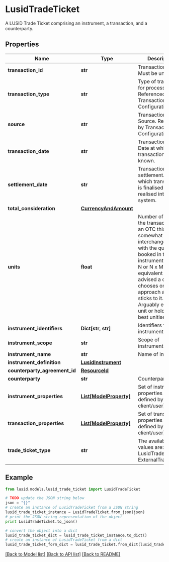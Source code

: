 # LusidTradeTicket

A LUSID Trade Ticket comprising an instrument, a transaction, and a counterparty.

## Properties
Name | Type | Description | Notes
------------ | ------------- | ------------- | -------------
**transaction_id** | **str** | Transaction ID. Must be unique. | 
**transaction_type** | **str** | Type of transaction for processing. Referenced by Transaction Configuration. | 
**source** | **str** | Transaction Source. Referenced by Transaction Configuration. | [optional] 
**transaction_date** | **str** | Transaction Date. Date at which transaction is known. | 
**settlement_date** | **str** | Transaction settlement. Date at which transaction is finalised and realised into the system. | 
**total_consideration** | [**CurrencyAndAmount**](CurrencyAndAmount.md) |  | 
**units** | **float** | Number of units in the transaction. For an OTC this is somewhat interchangeable with the quantity booked in the  instrument. As M x N or N x M are equivalent it is advised a client chooses one approach and sticks to it.  Arguably either the unit or holding is best unitised. | 
**instrument_identifiers** | **Dict[str, str]** | Identifiers for the instrument. | 
**instrument_scope** | **str** | Scope of instrument | [optional] 
**instrument_name** | **str** | Name of instrument | [optional] 
**instrument_definition** | [**LusidInstrument**](LusidInstrument.md) |  | [optional] 
**counterparty_agreement_id** | [**ResourceId**](ResourceId.md) |  | [optional] 
**counterparty** | **str** | Counterparty | [optional] 
**instrument_properties** | [**List[ModelProperty]**](ModelProperty.md) | Set of instrument properties (as defined by client/user). | [optional] 
**transaction_properties** | [**List[ModelProperty]**](ModelProperty.md) | Set of transaction properties (as defined by client/user). | [optional] 
**trade_ticket_type** | **str** | The available values are: LusidTradeTicket, ExternalTradeTicket | 

## Example

```python
from lusid.models.lusid_trade_ticket import LusidTradeTicket

# TODO update the JSON string below
json = "{}"
# create an instance of LusidTradeTicket from a JSON string
lusid_trade_ticket_instance = LusidTradeTicket.from_json(json)
# print the JSON string representation of the object
print LusidTradeTicket.to_json()

# convert the object into a dict
lusid_trade_ticket_dict = lusid_trade_ticket_instance.to_dict()
# create an instance of LusidTradeTicket from a dict
lusid_trade_ticket_form_dict = lusid_trade_ticket.from_dict(lusid_trade_ticket_dict)
```
[[Back to Model list]](../README.md#documentation-for-models) [[Back to API list]](../README.md#documentation-for-api-endpoints) [[Back to README]](../README.md)



